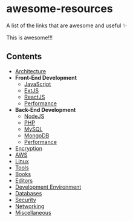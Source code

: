 # awesome-resources

A list of the links that are awesome and useful :sparkles:

This is awesome!!!

## Contents

* [Architecture](https://github.com/sanketgandhi/awesome-resources/blob/master/Architecture.md)
* **Front-End Development**
  * [JavaScript](https://github.com/sanketgandhi/awesome-resources/blob/master/JavaScript.md)
  * [ExtJS](https://github.com/sanketgandhi/awesome-resources/blob/master/Sencha.md)
  * [ReactJS](https://github.com/sanketgandhi/awesome-resources/blob/master/ReactJS.md)
  * [Performance](https://github.com/sanketgandhi/awesome-resources/blob/master/JSPerf.md)
* **Back-End Development**
  * [NodeJS](https://github.com/sanketgandhi/awesome-resources/blob/master/NodeJs.md)
  * [PHP](https://github.com/sanketgandhi/awesome-resources/blob/master/PHP.md)
  * [MySQL](https://github.com/sanketgandhi/awesome-resources/blob/master/MySQL.md)
  * [MongoDB](https://github.com/sanketgandhi/awesome-resources/blob/master/MongoDB.md)
  * [Performance](https://github.com/sanketgandhi/awesome-resources/blob/master/MySQLPerf.md)
* [Encryption](https://github.com/sanketgandhi/awesome-resources/blob/master/Encryption.md)
* [AWS](https://github.com/sanketgandhi/awesome-resources/blob/master/AWS.md)
* [Linux](https://github.com/sanketgandhi/awesome-resources/blob/master/Linux.md)
* [Tools](https://github.com/sanketgandhi/awesome-resources/blob/master/Tools.md)
* [Books](https://github.com/sanketgandhi/awesome-resources/blob/master/Books.md)
* [Editors](https://github.com/sanketgandhi/awesome-resources/blob/master/Editors.md)
* [Development Environment](https://github.com/sanketgandhi/awesome-resources/blob/master/DevEnv.md)
* [Databases](https://github.com/sanketgandhi/awesome-resources/blob/master/Database.md)
* [Security](https://github.com/sanketgandhi/awesome-resources/blob/master/Security.md)
* [Networking](https://github.com/sanketgandhi/awesome-resources/blob/master/Networking.md)
* [Miscellaneous](https://github.com/sanketgandhi/awesome-resources/blob/master/Misc.md)
